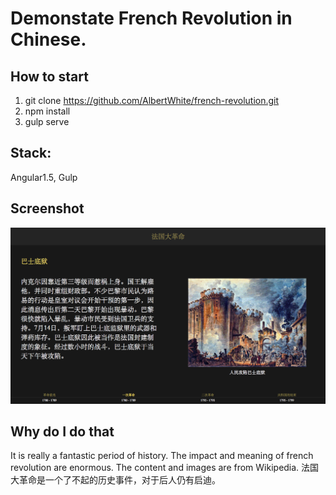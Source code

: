 # Demonstate French Revolution in Chinese.

## How to start
1. git clone https://github.com/AlbertWhite/french-revolution.git
2. npm install
3. gulp serve

## Stack:
Angular1.5, Gulp

## Screenshot
![alt tag](https://raw.githubusercontent.com/AlbertWhite/french-revolution/master/screenshot.png)

## Why do I do that
It is really a fantastic period of history. The impact and meaning of french revolution are enormous. The content and images are from Wikipedia.
法国大革命是一个了不起的历史事件，对于后人仍有启迪。
